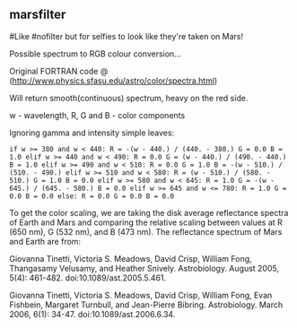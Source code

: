 ## marsfilter

#Like #nofilter but for selfies to look like they're taken on Mars!

Possible spectrum to RGB colour conversion...

Original FORTRAN code @ (http://www.physics.sfasu.edu/astro/color/spectra.html)

Will return smooth(continuous) spectrum, heavy on the red side.

w - wavelength, R, G and B - color components

Ignoring gamma and intensity simple leaves:

`if w >= 380 and w < 440:
    R = -(w - 440.) / (440. - 380.)
    G = 0.0
    B = 1.0
elif w >= 440 and w < 490:
    R = 0.0
    G = (w - 440.) / (490. - 440.)
    B = 1.0
elif w >= 490 and w < 510:
    R = 0.0
    G = 1.0
    B = -(w - 510.) / (510. - 490.)
elif w >= 510 and w < 580:
    R = (w - 510.) / (580. - 510.)
    G = 1.0
    B = 0.0
elif w >= 580 and w < 645:
    R = 1.0
    G = -(w - 645.) / (645. - 580.)
    B = 0.0
elif w >= 645 and w <= 780:
    R = 1.0
    G = 0.0
    B = 0.0
else:
    R = 0.0
    G = 0.0
    B = 0.0`

To get the color scaling, we are taking the disk average reflectance spectra of Earth and Mars and comparing the relative scaling between values at R (650 nm), G (532 nm), and B (473 nm). The reflectance spectrum of Mars and Earth are from:

Giovanna Tinetti, Victoria S. Meadows, David Crisp, William Fong, Thangasamy Velusamy, and Heather Snively. Astrobiology. August 2005, 5(4): 461-482. doi:10.1089/ast.2005.5.461.

Giovanna Tinetti, Victoria S. Meadows, David Crisp, William Fong, Evan Fishbein, Margaret Turnbull, and Jean-Pierre Bibring. Astrobiology. March 2006, 6(1): 34-47. doi:10.1089/ast.2006.6.34.

